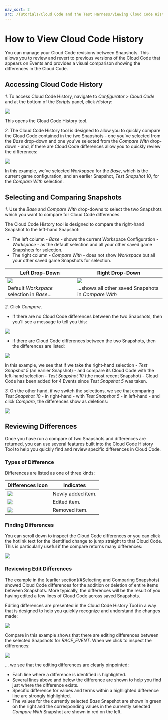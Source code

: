 ```yaml
---
nav_sort: 2
src: /Tutorials/Cloud Code and the Test Harness/Viewing Cloud Code History.md
---
```


# How to View Cloud Code History

You can manage your Cloud Code revisions between Snapshots. This allows you to review and revert to previous versions of the Cloud Code that appears on Events and provides a visual comparison showing the differences in the Cloud Code.

## Accessing Cloud Code History

*1.* To access Cloud Code History, navigate to *Configurator > Cloud Code* and at the bottom of the *Scripts* panel, click *History*:

![](img/CloudHistory/14.png)

This opens the Cloud Code History tool.

*2.* The Cloud Code History tool is designed to allow you to quickly compare the Cloud Code contained in the two Snapshots - one you've selected from the *Base* drop-down and one you've selected from the *Compare With* drop-down - and, if there are Cloud Code differences allow you to quickly review the differences:

![](img/CloudHistory/15.png)

In this example, we've selected *Workspace* for the *Base*, which is the current game configuration, and an earlier Snapshot, *Test Snapshot 10*, for the *Compare With* selection.

## Selecting and Comparing Snapshots

*1.* Use the *Base* and *Compare With* drop-downs to select the two Snapshots which you want to compare for Cloud Code differences.

The Cloud Code History tool is designed to compare the right-hand Snapshot to the left-hand Snapshot:
* The left column - *Base* - shows the current Workspace Configuration - *Workspace* - as the default selection and all your other saved game Snapshots for selection.
* The right column - *Compare With* - does not show *Workspace* but all your other saved game Snapshots for selection.

**Left Drop-Down**  | **Right Drop-Down**
-----  | -----------
  ![](img/CloudHistory/16.png)  | ![](img/CloudHistory/17.png)
   Default *Workspace* selection in *Base*... | ...shows all other saved Snapshots in *Compare With*

*2.* Click *Compare*.
* If there are no Cloud Code differences between the two Snapshots, then you'll see a message to tell you this:

![](img/CloudHistory/18.png)

* If there are Cloud Code differences between the two Snapshots, then the differences are listed:

![](img/CloudHistory/19.png)

In this example, we see that if we take the right-hand selection - *Test Snapshot 5* (an earlier Snapshot) - and compare its Cloud Code with the left-hand selection - *Test Snapshot 10* (the most recent Snapshot) - Cloud Code has been added for 4 Events since *Test Snapshot 5* was taken.

*3.* On the other hand, if we switch the selections, we see that comparing *Test Snapshot 10* - in right-hand - with *Test Snapshot 5* - in left-hand - and click *Compare*, the differences show as deletions:

![](img/CloudHistory/20.png)


## Reviewing Differences

Once you have run a compare of two Snapshots and differences are returned, you can use several features built into the Cloud Code History Tool to help you quickly find and review specific differences in Cloud Code.

### Types of Difference

Differences are listed as one of three kinds:

**Differences Icon**  | **Indicates**
-----  | -----------
![](img/CloudHistory/22.png)  | Newly added item.
![](img/CloudHistory/24.png) | Edited item.
![](img/CloudHistory/23.png) | Removed item.


### Finding Differences

You can scroll down to inspect the Cloud Code differences or you can click the hotlink text for the identified change to jump straight to that Cloud Code. This is particularly useful if the compare returns many differences:

![](img/CloudHistory/21.png)

### Reviewing Edit Differences

The example in the [earlier section](#Selecting and Comparing Snapshots) showed Cloud Code differences for the addition or deletion of entire items between Snapshots. More typically, the differences will be the result of you having edited a few lines of Cloud Code across saved Snapshots.

Editing differences are presented in the Cloud Code History Tool in a way that is designed to help you quickly recognize and understand the changes made:

![](img/CloudHistory/25.png)

Compare in this example shows that there are editing differences between the selected Snapshots for *RACE_EVENT*. When we click to inspect the differences:

![](img/CloudHistory/26.png)

... we see that the editing differences are clearly pinpointed:
* Each line where a difference is identified is highlighted.
* Several lines above and below the difference are shown to help you find just where the difference exists.
* Specific difference for values and terms within a highlighted difference line are strongly highlighted.
* The values for the currently selected *Base* Snapshot are shown in green on the right and the corresponding values in the currently selected *Compare With* Snapshot are shown in red on the left.
